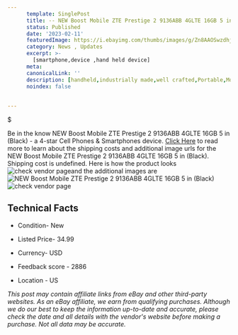 ```yaml
---
      template: SinglePost
      title: -- NEW Boost Mobile ZTE Prestige 2 9136ABB 4GLTE 16GB 5 in (Black)
      status: Published
      date: '2023-02-11'
      featuredImage: https://i.ebayimg.com/thumbs/images/g/Zn8AAOSwzdhjGQMZ/s-l225.jpg
      category: News , Updates
      excerpt: >-
        [smartphone,device ,hand held device]
      meta:
      canonicalLink: ''
      description: [handheld,industrially made,well crafted,Portable,Mobile,Compact,Convenient,Lightweight,Maneuverable,Man-portable,Miniature,Carriable,Hand-held,Light,Holdable,Transportable,Mobile device,Pocket-sized,On-the-go,Wireless,Cordless,Compact size,Convenient size, smartphone,device ,hand held device]
      noindex: false
      
        
---
```

$

Be in the know NEW Boost Mobile ZTE Prestige 2 9136ABB 4GLTE 16GB 5 in (Black) - a 4-star Cell Phones & Smartphones device. [Click Here](https://www.ebay.com/itm/334569985104?hash=item4de5ecd450%3Ag%3AZn8AAOSwzdhjGQMZ&mkevt=1&mkcid=1&mkrid=711-53200-19255-0&campid=%253CePNCampaignId%253E&customid=%253CreferenceId%253E&toolid=10049) to read more to learn about the shipping costs and additional image urls for the NEW Boost Mobile ZTE Prestige 2 9136ABB 4GLTE 16GB 5 in (Black). Shipping cost is undefined. Here is how the product looks ![check vendor page](https://i.ebayimg.com/thumbs/images/g/Zn8AAOSwzdhjGQMZ/s-l225.jpg)and the additional images are![NEW Boost Mobile ZTE Prestige 2 9136ABB 4GLTE 16GB 5 in (Black)](https://i.ebayimg.com/images/g/Zn8AAOSwzdhjGQMZ/s-l1600.jpg)![check vendor page](https://origin-galleryplus.ebayimg.com/ws/web/334569985104_2_0_1/225x225.jpg,https://origin-galleryplus.ebayimg.com/ws/web/334569985104_3_0_1/225x225.jpg,https://origin-galleryplus.ebayimg.com/ws/web/334569985104_4_0_1/225x225.jpg,https://origin-galleryplus.ebayimg.com/ws/web/334569985104_5_0_1/225x225.jpg)



 ## Technical Facts 



     
      

 - Condition- New 


      

 - Listed Price- 34.99 


      

 - Currency- USD 


      

 - Feedback score - 2886 


      

 - Location - US 


      
      

 *_This post may contain affiliate links from eBay and other third-party websites. As an eBay affiliate, we earn from qualifying purchases. Although we do our best to keep the information up-to-date and accurate, please check the date and all details with the vendor's website before making a purchase. Not all data may be accurate._*






